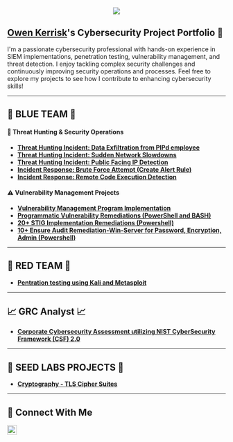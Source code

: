 <h1 align="center">
    <img src="https://readme-typing-svg.herokuapp.com/?font=Righteous&size=35&color=FFFFFF&center=true&vCenter=true&width=500&height=70&duration=2000&lines=$+whoami;+🇮🇪+Owen+Kerrisk;" />
</h1>

## <a href="https://www.linkedin.com/in/owenkerrisk /">Owen Kerrisk</a>'s Cybersecurity Project Portfolio 🔐

I'm a passionate cybersecurity professional with hands-on experience in SIEM implementations, penetration testing, vulnerability management, and threat detection. I enjoy tackling complex security challenges and continuously improving security operations and processes. Feel free to explore my projects to see how I contribute to enhancing cybersecurity skills! 

---

## 🔵 BLUE TEAM 🔵 

#### 🚨 Threat Hunting & Security Operations
- **[Threat Hunting Incident: Data Exfiltration from PIPd employee](https://github.com/owenkerrisk/Sudden-Data-Exfiltration-from-PIPd-employee)**
- **[Threat Hunting Incident: Sudden Network Slowdowns](https://github.com/owenkerrisk/Sudden-Network-Slowdowns)**
- **[Threat Hunting Incident: Public Facing IP Detection](https://github.com/owenkerrisk/DeviceInfo-Public-IP-Address-Detected)**
- **[Incident Response: Brute Force Attempt (Create Alert Rule)](https://github.com/owenkerrisk/Brute-Force-Attempt-)**
- **[Incident Response: Remote Code Execution Detection](https://github.com/owenkerrisk/Remote-Code-Execution-Detection)**

#### ⚠️ Vulnerability Management Projects
- **[Vulnerability Management Program Implementation](https://github.com/owenkerrisk/vulnerability-management-program)**
- **[Programmatic Vulnerability Remediations (PowerShell and BASH)](https://github.com/owenkerrisk/Remediation-Automation-Bash-and-Powershell/tree/main)**
- **[20+ STIG Implementation Remediations (Powershell)](https://github.com/owenkerrisk/stig-implementation)**
- **[10+ Ensure Audit Remediation-Win-Server for Password, Encryption, Admin (Powershell)](https://github.com/owenkerrisk/Audit-Remediation-Win-Server)**

---

## 🔴 RED TEAM 🔴 
- **[Pentration testing using Kali and Metasploit](https://github.com/owenkerrisk/Penetration-Testing-using-Kali-Metasploit-)**

---

## 📈 GRC Analyst 📈
- **[Corporate Cybersecurity Assessment utilizing NIST CyberSecurity Framework (CSF) 2.0](https://github.com/owenkerrisk/GRC-Analyst)**

---

## 🧪 SEED LABS PROJECTS 🧪
- **[Cryptography - TLS Cipher Suites](https://github.com/owenkerrisk/Crytography/tree/main)**







<hr/>

## 🤳 Connect With Me

[<img align="left" alt="___________ | LinkedIn" width="22px" src="https://cdn.jsdelivr.net/npm/simple-icons@v3/icons/linkedin.svg" />][linkedin]


[linkedin]: https://linkedin.com/in/owen-kerrisk-b7743085

<!--
<img width="35" alt="image" src="https://github.com/user-attachments/assets/2f41c7cd-5ea8-4475-b451-a37161b6c3fb"> 
<img width="35" alt="image" src="https://github.com/user-attachments/assets/77649969-9910-4994-8b96-74a116cfb2a8">
-->
